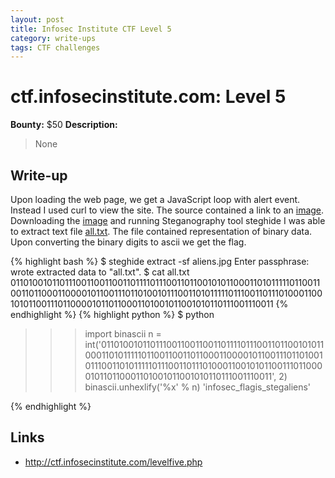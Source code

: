 ```yaml
---
layout: post
title: Infosec Institute CTF Level 5
category: write-ups
tags: CTF challenges
---
```


# ctf.infosecinstitute.com: Level 5
**Bounty:** $50
**Description:**

>    None

## Write-up

Upon loading the web page, we get a JavaScript loop with alert event. Instead I used curl to view the site. The source contained a link to an [image]({{site.url}}/assets/aliens.jpg). Downloading the [image]({{site.url}}/assets/aliens.jpg) and running Steganography tool steghide I was able to extract text file [all.txt]({{site.url}}/assets/all.txt). The file contained representation of binary data. Upon converting the binary digits to ascii we get the flag.

{% highlight bash %}
$ steghide extract -sf aliens.jpg
Enter passphrase:
wrote extracted data to "all.txt".
$ cat all.txt
01101001011011100110011001101111011100110110010101100011010111110110011001101100011000010110011101101001011100110101111101110011011101000110010101100111011000010110110001101001011001010110111001110011
{% endhighlight %}
{% highlight python %}
$ python
>>> import binascii
>>> n = int('01101001011011100110011001101111011100110110010101100011010111110110011001101100011000010110011101101001011100110101111101110011011101000110010101100111011000010110110001101001011001010110111001110011', 2)
>>> binascii.unhexlify('%x' % n)
'infosec_flagis_stegaliens'
>>>
{% endhighlight %}

## Links

* <http://ctf.infosecinstitute.com/levelfive.php>
